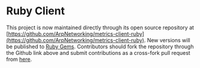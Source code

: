 Ruby Client
===========

This project is now maintained directly through its open source repository at [https://github.com/ArpNetworking/metrics-client-ruby](https://github.com/ArpNetworking/metrics-client-ruby).  New versions will be published to [Ruby Gems](https://rubygems.org/search?page=4&query=com.arpnetworking.metrics.metrics-client&utf8=%E2%9C%93). Contributors should fork the repository through the Github link above and submit contributions as a cross-fork pull request from [here](https://github.com/ArpNetworking/metrics-client-ruby/compare).
